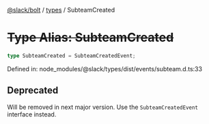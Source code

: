 [@slack/bolt](../../../../index.md) / [types](../index.md) / SubteamCreated

# ~~Type Alias: SubteamCreated~~

```ts
type SubteamCreated = SubteamCreatedEvent;
```

Defined in: node\_modules/@slack/types/dist/events/subteam.d.ts:33

## Deprecated

Will be removed in next major version. Use the `SubteamCreatedEvent` interface instead.
